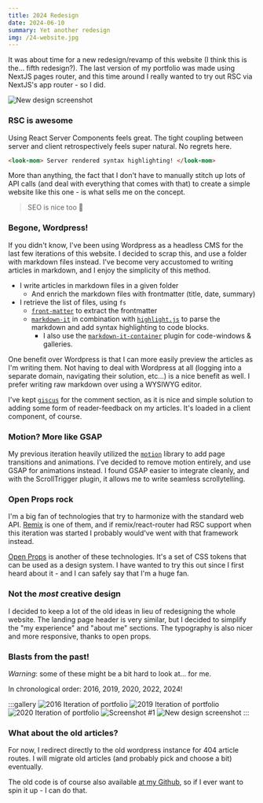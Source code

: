 ```yaml
---
title: 2024 Redesign
date: 2024-06-10
summary: Yet another redesign
img: /24-website.jpg
---
```


It was about time for a new redesign/revamp of this website (I think this is the... fifth redesign?). The last version of my portfolio was made using NextJS pages router, and this time around I really wanted to try out RSC via NextJS's app router - so I did.

![New design screenshot](/24-website.jpg)

### RSC is awesome

Using React Server Components feels great. The tight coupling between server and client retrospectively feels super natural. No regrets here.

```html
<look-mom> Server rendered syntax highlighting! </look-mom>
```

More than anything, the fact that I don't have to manually stitch up lots of API calls (and deal with everything that comes with that) to create a simple website like this one - is what sells me on the concept.

> SEO is nice too 🙂

### Begone, Wordpress!

If you didn't know, I've been using Wordpress as a headless CMS for the last few iterations of this website. I decided to scrap this, and use a folder with markdown files instead. I've become very accustomed to writing articles in markdown, and I enjoy the simplicity of this method.

- I write articles in markdown files in a given folder
  - And enrich the markdown files with frontmatter (title, date, summary)
- I retrieve the list of files, using `fs`
  - [`front-matter`](https://www.npmjs.com/package/front-matter) to extract the frontmatter
  - [`markdown-it`](https://github.com/markdown-it/markdown-it) in combination with [`highlight.js`](https://highlightjs.org/) to parse the markdown and add syntax highlighting to code blocks.
    - I also use the [`markdown-it-container`](https://www.npmjs.com/package/markdown-it-container) plugin for code-windows & galleries.

One benefit over Wordpress is that I can more easily preview the articles as I'm writing them. Not having to deal with Wordpress at all (logging into a separate domain, navigating their solution, etc...) is a nice benefit as well. I prefer writing raw markdown over using a WYSIWYG editor.

I've kept [`giscus`](https://giscus.app/) for the comment section, as it is nice and simple solution to adding some form of reader-feedback on my articles. It's loaded in a client component, of course.

### Motion? More like GSAP

My previous iteration heavily utilized the [`motion`](https://motion.dev/) library to add page transitions and animations. I've decided to remove motion entirely, and use GSAP for animations instead. I found GSAP easier to integrate cleanly, and with the ScrollTrigger plugin, it allows me to write seamless scrollytelling.

### Open Props rock

I'm a big fan of technologies that try to harmonize with the standard web API. [Remix](https://remix.run/) is one of them, and if remix/react-router had RSC support when this iteration was started I probably would've went with that framework instead.

[Open Props](https://open-props.style/) is another of these technologies. It's a set of CSS tokens that can be used as a design system. I have wanted to try this out since I first heard about it - and I can safely say that I'm a huge fan.

### Not the _most_ creative design

I decided to keep a lot of the old ideas in lieu of redesigning the whole website. The landing page header is very similar, but I decided to simplify the "my experience" and "about me" sections. The typography is also nicer and more responsive, thanks to open props.

### Blasts from the past!

_Warning_: some of these might be a bit hard to look at... for me.

In chronological order: 2016, 2019, 2020, 2022, 2024!

:::gallery
![2016 Iteration of portfolio](https://impedans.me/web/wp-content/uploads/2022/07/Screenshot-2022-07-05-at-10.05.33.png)
![2019 Iteration of portfolio](https://impedans.me/web/wp-content/uploads/2022/07/Screenshot-2022-07-05-at-10.10.27-1568x1134.png)
![2020 Iteration of portfolio](https://impedans.me/web/wp-content/uploads/2020/09/Screenshot-2020-09-05-at-11.48.58.png)
![Screenshot #1](/old_website/1.jpg)
![New design screenshot](/24-website.jpg)
:::

### What about the old articles?

For now, I redirect directly to the old wordpress instance for 404 article routes. I will migrate old articles (and probably pick and choose a bit) eventually.

The old code is of course also available [at my Github](https://github.com/imp-dance/haakon.dev-2022), so if I ever want to spin it up - I can do that.
